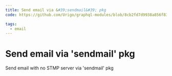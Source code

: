 ```yaml
---
title: Send email via &#39;sendmail&#39; pkg
code: https://github.com/Urigo/graphql-modules/blob/8cb2fd7d9938a856f83e4eee2081384533771904/website/lambda/contact.js

tags: 
  - email
---
```


# Send email via &#39;sendmail&#39; pkg

Send email with no STMP server via &#39;sendmail&#39; pkg
